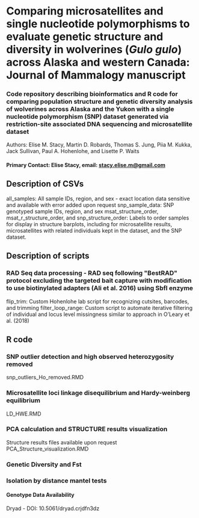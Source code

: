 # Comparing microsatellites and single nucleotide polymorphisms to evaluate genetic structure and diversity in wolverines (*Gulo gulo*) across Alaska and western Canada: Journal of Mammalogy manuscript

### Code repository describing bioinformatics and R code for comparing population structure and genetic diversity analysis of wolverines across Alaska and the Yukon with a single nucleotide polymorphism (SNP) dataset generated via restriction-site associated DNA sequencing and microsatellite dataset
Authors: Elise M. Stacy, Martin D. Robards, Thomas S. Jung, Piia M. Kukka, Jack Sullivan, Paul A. Hohenlohe, and Lisette P. Waits

#### Primary Contact: Elise Stacy, email: stacy.elise.m@gmail.com

## Description of CSVs
all_samples: All sample IDs, region, and sex - exact location data sensitive and available with error added upon request
snp_sample_data: SNP genotyped sample IDs, region, and sex
msat_structure_order, msat_r_structure_order, and snp_structure_order: Labels to order samples for display in structure barplots, including for microsatellite results, microsatellites with related individuals kept in the dataset, and the SNP dataset. 

## Description of scripts
### RAD Seq data processing - RAD seq following "BestRAD" protocol excluding the targeted bait capture with modification to use biotinylated adapters (Ali et al. 2016) using SbfI enzyme
flip_trim: Custom Hohenlohe lab script for recognizing cutsites, barcodes, and trimming
filter_loop_range: Custom script to automate iterative filtering of individual and locus level missingness similar to approach in O’Leary et al. (2018) 

## R code
### SNP outlier detection and high observed heterozygosity removed
snp_outliers_Ho_removed.RMD
### Microsatellite loci linkage disequilibrium and Hardy-weinberg equilibrium
LD_HWE.RMD
### PCA calculation and STRUCTURE results visualization
Structure results files available upon request
PCA_Structure_visualization.RMD
### Genetic Diversity and Fst

### Isolation by distance mantel tests

#### Genotype Data Availability
Dryad - DOI: 10.5061/dryad.crjdfn3dz
